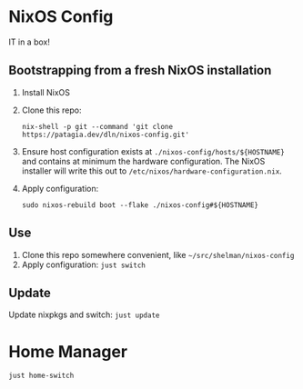 # NixOS Config

IT in a box!

## Bootstrapping from a fresh NixOS installation

1. Install NixOS
2. Clone this repo:

   ```
   nix-shell -p git --command 'git clone https://patagia.dev/dln/nixos-config.git'
   ```

3. Ensure host configuration exists at `./nixos-config/hosts/${HOSTNAME}` and contains at minimum the hardware configuration. The NixOS installer will write this out to `/etc/nixos/hardware-configuration.nix`.
4. Apply configuration:
   ```
   sudo nixos-rebuild boot --flake ./nixos-config#${HOSTNAME}
   ```

## Use

1. Clone this repo somewhere convenient, like `~/src/shelman/nixos-config`
2. Apply configuration: `just switch`

## Update

Update nixpkgs and switch: `just update`

# Home Manager

`just home-switch`
